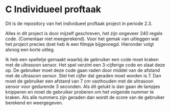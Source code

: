 # C Individueel proftaak
 
Dit is de repository van het individueel proftaak project in periode 2.3.

Alles in dit project is door mijzelf geschreven, het zijn ongeveer 240 regels code. (Comentaar niet meegerekend).
Voor het gemak van uitleggen wat het project precies doet heb ik een filmpje bijgevoegd. Hieronder volgt alsnog een korte uitleg.

Ik heb een spelletje gemaakt waarbij de gebruiker een code moet kraken met de ultrasoon sensor. 
Het spel verzint een 3-cijferige code en slaat deze op. De gebruiker moet deze code gaan raden door middel van de afstand met de ultrasoon sensor. 
Stel het cijfer dat geraden moet worden is 7. Dan moet de gebruiker een afstand van 7 cm vasthouden met de ultrasoon sensor voor gedurende 3 seconden. Als dit gelukt is dan gaan de lampjes knipperen en moet de gebruiker proberen om het volgende nummer te kraken. 
Als alle nummers zijn geraden dan wordt de score van de gebruiker berekend en weergegeven. 
